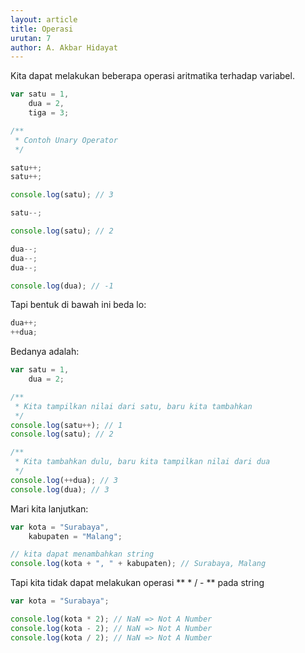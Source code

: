 ```yaml
---
layout: article
title: Operasi
urutan: 7
author: A. Akbar Hidayat
---
```


Kita dapat melakukan beberapa operasi aritmatika terhadap variabel.

``` javascript
var satu = 1,
    dua = 2,
    tiga = 3;

/**
 * Contoh Unary Operator
 */

satu++;
satu++;

console.log(satu); // 3

satu--;

console.log(satu); // 2

dua--;
dua--;
dua--;

console.log(dua); // -1
```

Tapi bentuk di bawah ini beda lo:

``` javascript
dua++;
++dua;
```

Bedanya adalah:

``` javascript
var satu = 1,
    dua = 2;

/**
 * Kita tampilkan nilai dari satu, baru kita tambahkan
 */
console.log(satu++); // 1
console.log(satu); // 2

/**
 * Kita tambahkan dulu, baru kita tampilkan nilai dari dua
 */
console.log(++dua); // 3
console.log(dua); // 3
```

Mari kita lanjutkan:

``` javascript
var kota = "Surabaya",
    kabupaten = "Malang";

// kita dapat menambahkan string
console.log(kota + ", " + kabupaten); // Surabaya, Malang
```

Tapi kita tidak dapat melakukan operasi ** * / - ** pada string

``` javascript
var kota = "Surabaya";

console.log(kota * 2); // NaN => Not A Number
console.log(kota - 2); // NaN => Not A Number
console.log(kota / 2); // NaN => Not A Number
```